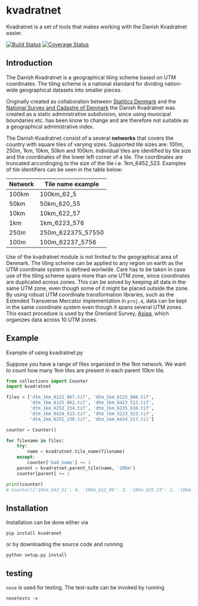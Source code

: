 # kvadratnet

Kvadratnet is a set of tools that makes working with the Danish Kvadratnet easier.

[![Build Status](https://travis-ci.org/kbevers/kvadratnet.svg?branch=master)](https://travis-ci.org/kbevers/kvadratnet)
[![Coverage Status](https://coveralls.io/repos/github/kbevers/kvadratnet/badge.svg?branch=master)](https://coveralls.io/github/kbevers/kvadratnet?branch=master)

## Introduction

The Danish Kvadratnet is a geographical tiling scheme based on UTM coordinates.
The tiling scheme is a national standard for dividing nation-wide geographical
datasets into smaller pieces.

Originally created as collaboration between [Statitics Denmark](http://dst.dk/) and the
[National Survey and Cadastre of Denmark](http://sdfe.dk/) the Danish Kvadratnet was created
as a static administrative subdivision, since using municipal boundaries etc. has been know
to change and are therefore not suitable as a geographical administrative index.

The Danish Kvadratnet consist of a several **networks** that covers the country with square tiles
of varying sizes.
Supported tile sizes are: 100m, 250m, 1km, 10km, 50km and 100km.
Individual tiles are identified by tile size and the coordinates of the lower left corner of a tile.
The coordinates are truncated accordinging to the size of the tile i.e. 1km_6452_523.
Examples of tile identifiers can be seen in the table below:

| Network   | Tile name example |
|-----------|-------------------|
|  100km    | 100km_62_5        |
|  50km     | 50km_620_55       |
|  10km     | 10km_622_57       |
|  1km      | 1km_6223_576      |
|  250m     | 250m_622375_57550 |
|  100m     | 100m_62237_5756   |


Use of the kvadratnet module is not limited to the geographical area of Denmark.
The tiling scheme can be applied to any region on earth as the UTM coordinate system is defined worlwide.
Care has to be taken in case use of the tiling scheme spans more than one UTM zone, since
coordinates are duplicated across zones.
This can be solved by keeping all data in the same UTM zone, even though some of it might
be placed outside the zone.
By using robust UTM coordinate transformation libraries, such as the Extended Transverse Mercator
implementation in ```proj.4```, data can be kept in the same coordinate system
even though it spans several UTM zones.
This exact procedure is used by the Grenland Survey, [Asiaq](http://www.asiaq.gl/), which organizes
data across 10 UTM zones.

## Example

Example of using kvadratnet.py

Suppose you have a range of files organized in the 1km network.
We want to count how many 1km tiles are present in each parent
10km tile.

```python
from collections import Counter
import kvadratnet

files = ['dtm_1km_6121_867.tif', 'dtm_1km_6125_866.tif',
         'dtm_1km_6125_862.tif', 'dtm_1km_6423_512.tif',
         'dtm_1km_6253_234.tif', 'dtm_1km_6235_634.tif',
         'dtm_1km_6424_513.tif', 'dtm_lkm_5223_523.tif',
         'dtm_1km_6251_236.tif', 'dtm_1km_6424_517.til']

counter = Counter()

for filename in files:
    try:
        name = kvadratnet.tile_name(filename)
    except:
        counter['bad_name'] += 1
    parent = kvadratnet.parent_tile(name, '10km')
    counter[parent] += 1

print(counter)
# Counter({'10km_642_51': 4, '10km_612_86': 3, '10km_625_23': 2, '10km_623_63': 1, 'bad_name': 1})
```


## Installation

Installation can be done either via

```
pip install kvadranet
```

or by downloading the source code and running

```
python setup.py install
```

## testing

```nose``` is used for testing. The test-suite can be invoked by running

```
nosetests -v
```


